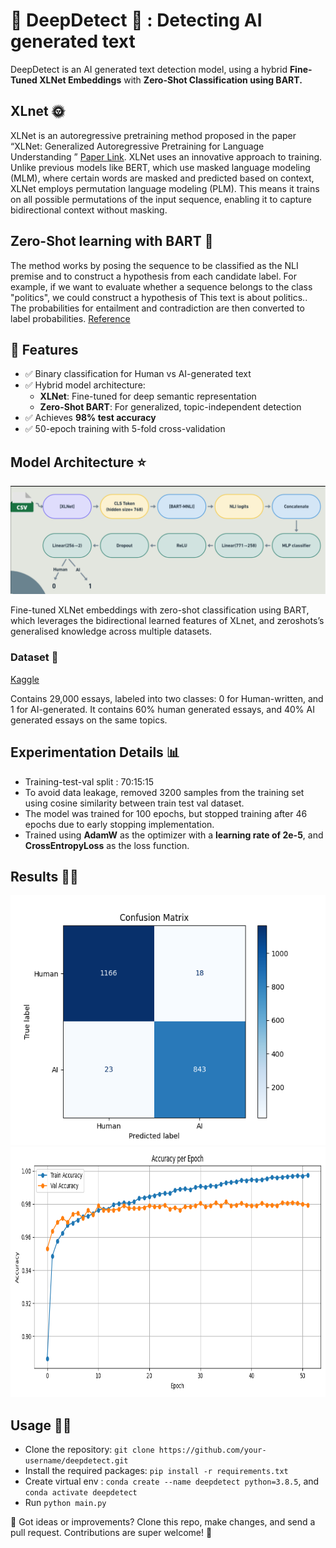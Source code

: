 # 🤖 DeepDetect 🤖 : Detecting AI generated text



DeepDetect is an AI generated text detection model, using a hybrid **Fine-Tuned XLNet Embeddings** with **Zero-Shot Classification using BART.** 

## XLnet 🌞

XLNet is an autoregressive pretraining method proposed in the paper “XLNet: Generalized Autoregressive Pretraining for Language Understanding ” [Paper Link](https://arxiv.org/abs/1906.08237). XLNet uses an innovative approach to training. Unlike previous models like BERT, which use masked language modeling (MLM), where certain words are masked and predicted based on context, XLNet employs permutation language modeling (PLM). This means it trains on all possible permutations of the input sequence, enabling it to capture bidirectional context without masking. 

## Zero-Shot learning with BART 🎯

The method works by posing the sequence to be classified as the NLI premise and to construct a hypothesis from each candidate label. For example, if we want to evaluate whether a sequence belongs to the class "politics", we could construct a hypothesis of This text is about politics.. The probabilities for entailment and contradiction are then converted to label probabilities. [Reference](https://huggingface.co/facebook/bart-large-mnli)






## 📒 Features

- ✅ Binary classification for Human vs AI-generated text
- ✅ Hybrid model architecture:
  - **XLNet**: Fine-tuned for deep semantic representation
  - **Zero-Shot BART**: For generalized, topic-independent detection
- ✅ Achieves **98% test accuracy**
- ✅ 50-epoch training with 5-fold cross-validation

## Model Architecture ⭐

![Model Architecture](images/architecture.png)

Fine-tuned XLNet embeddings with zero-shot classification using BART, which leverages the bidirectional learned features of XLnet, and zeroshots’s generalised knowledge across multiple datasets.

### Dataset 📁

[Kaggle](https://www.kaggle.com/datasets/sunilthite/llm-detect-ai-generated-text-dataset) 

Contains 29,000 essays, labeled into two classes: 0 for Human-written, and 1 for AI-generated. It contains 60% human generated essays, and 40% AI generated essays on the same topics.

## Experimentation Details 📊

- Training-test-val split : 70:15:15 
- To avoid data leakage, removed 3200 samples from the training set using cosine similarity between train test val dataset.
- The model was trained for 100 epochs, but stopped training after 46 epochs due to early stopping implementation.  
- Trained using **AdamW** as the optimizer with a **learning rate of 2e-5**, and **CrossEntropyLoss** as the loss function.

## Results 🕵️‍♀️

<img src="images/confusion_matrix.png" alt="Confusion Matrix"  width="600" height="400"/>
<img src="images/accuracy_curve.png" alt="Model Train and Val Accuracy"  width="600" height="400"/>



## Usage 🧑‍💻

- Clone the repository: `git clone https://github.com/your-username/deepdetect.git`
- Install the required packages: `pip install -r requirements.txt`
- Create virtual env : `conda create --name deepdetect python=3.8.5`, and `conda activate deepdetect`
- Run `python main.py`


🙌 Got ideas or improvements? Clone this repo, make changes, and send a pull request. Contributions are super welcome! 💪

